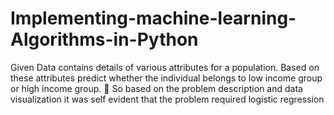 # Implementing-machine-learning-Algorithms-in-Python
Given Data contains details of various attributes for a population. Based on these attributes predict whether the individual belongs to low income group or high income group. 
So based on the problem description and data visualization it was self evident that the problem required logistic regression
